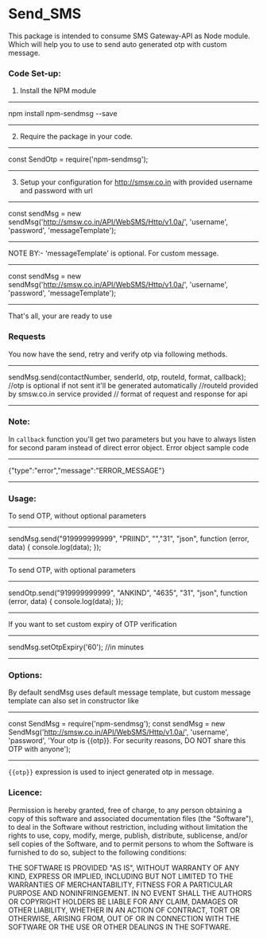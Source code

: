 # Send_SMS


This package is intended to consume SMS Gateway-API as Node module. Which will help you to use to send auto generated otp with custom message.



### Code Set-up:

1. Install the NPM module
******************************************
npm install npm-sendmsg --save
******************************************

2. Require the package in your code.
******************************************
const SendOtp = require('npm-sendmsg');
******************************************

3. Setup your configuration for http://smsw.co.in with provided username and password with url
**************************************************************************
const sendMsg = new sendMsg('http://smsw.co.in/API/WebSMS/Http/v1.0a/', 'username', 'password', 'messageTemplate');
**************************************************************************
NOTE BY:- 'messageTemplate' is optional. For custom message.

**************************************************************************
const sendMsg = new sendMsg('http://smsw.co.in/API/WebSMS/Http/v1.0a/', 'username', 'password', 'messageTemplate');
**************************************************************************
That's all, your are ready to use

### Requests

You now have the send, retry and verify otp via following methods.
****************************************************************************
sendMsg.send(contactNumber, senderId, otp, routeId, format, callback); //otp is optional if not sent it'll be generated automatically
//routeId provided by smsw.co.in service provided
// format of request and response for api
****************************************************************************

### Note:

In `callback` function you'll get two parameters but you have to always listen for second param instead of direct error object.
Error object sample code
****************************************************************************
{"type":"error","message":"ERROR_MESSAGE"}
****************************************************************************

### Usage:

To send OTP, without optional parameters
*********************************************************************************
sendMsg.send("919999999999", "PRIIND", "","31", "json", function (error, data) {
  console.log(data);
});
*********************************************************************************

To send OTP, with optional parameters
***************************************************************************************
sendOtp.send("919999999999", "ANKIND", "4635", "31", "json", function (error, data) {
  console.log(data);
});
****************************************************************************************

If you want to set custom expiry of OTP verification  
****************************************************************************************
sendMsg.setOtpExpiry('60'); //in minutes
****************************************************************************************


### Options:

By default sendMsg uses default message template, but custom message template can also set in constructor like
************************************************************************************************************************************
const SendMsg = require('npm-sendmsg');
const sendMsg = new SendMsg('http://smsw.co.in/API/WebSMS/Http/v1.0a/', 'username', 'password', 'Your otp is {{otp}}. For security reasons, DO NOT share this OTP with anyone');
************************************************************************************************************************************

`{{otp}}` expression is used to inject generated otp in message.

### Licence:

Permission is hereby granted, free of charge, to any person obtaining a copy of this software and associated documentation files (the "Software"), to deal in the Software without restriction, including without limitation the rights to use, copy, modify, merge, publish, distribute, sublicense, and/or sell copies of the Software, and to permit persons to whom the Software is furnished to do so, subject to the following conditions:

THE SOFTWARE IS PROVIDED "AS IS", WITHOUT WARRANTY OF ANY KIND, EXPRESS OR IMPLIED, INCLUDING BUT NOT LIMITED TO THE WARRANTIES OF MERCHANTABILITY, FITNESS FOR A PARTICULAR PURPOSE AND NONINFRINGEMENT. IN NO EVENT SHALL THE AUTHORS OR COPYRIGHT HOLDERS BE LIABLE FOR ANY CLAIM, DAMAGES OR OTHER LIABILITY, WHETHER IN AN ACTION OF CONTRACT, TORT OR OTHERWISE, ARISING FROM, OUT OF OR IN CONNECTION WITH THE SOFTWARE OR THE USE OR OTHER DEALINGS IN THE SOFTWARE.
